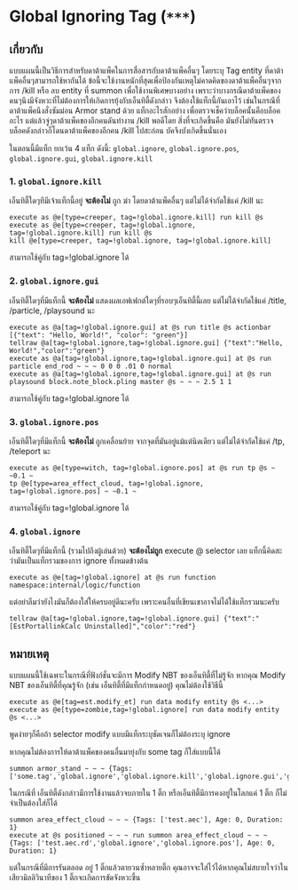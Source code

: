 # Global Ignoring Tag (`***`)

## เกี่ยวกับ

แบบแผนนี้เป็นวิธีการสำหรับดาต้าแพ็คในการสื่อสารกับดาต้าแพ็คอื่นๆ โดยระบุ Tag entity ที่ดาต้าแพ็คอื่นๆสามารถใช้หากันได้ ข้อนี้จะใช้งานหนักที่สุดเพื่อป้องกันเหตุไม่คาดคิดของดาต้าแพ็คอื่นๆจากการ /kill หรือ ลบ entity ที่ summon เพื่อใช้งานพิเศษบางอย่าง เพราะว่าบางกรณีดาต้าแพ็คของคนๆนึงมีจังหวะที่ไม่ต้องการให้เกิดการยุ้งกับเอ็นทิตี้ดังกล่าว จึงต้องใช้แท็กนี้กันเอาไว้ เช่นในกรณีที่ ดาต้าแพ็คนึงสั่งซัมม่อน Armor stand ด้วย แท็กอะไรสักอย่าง เพื่อตรวจเช็คว่าบล็อคนั้นคือบล็อคอะไร แต่แล้วจู่ๆดาต้าแพ็คของอีกคนดันทำงาน /kill พอดีโดย สิ่งที่จะเกิดขึ้นคือ มันยังไม่ทันตรวจบล็อคดังกล่าวก็โดนดาต้าแพ็คของอีกคน /kill ไปสะก่อน บัคจึงบังเกิดขึ้นนั่นเอง

ในตอนนี้มีแท็ก ยกเว้น 4 แท็ก ดังนี้: `global.ignore`, `global.ignore.pos`, `global.ignore.gui`, `global.ignore.kill`

### 1. `global.ignore.kill`

เอ็นทิตี้ใดๆทีมีเจ้าแท็กนี้อยู่ **จะต้องไม่** ถูก ฆ่า โดยดาต้าแพ็คอื่นๆ แต่ไม่ได้จำกัดใช้แค่ /kill นะ
```mcfunction
execute as @e[type=creeper, tag=!global.ignore.kill] run kill @s
execute as @e[type=creeper, tag=!global.ignore, tag=!global.ignore.kill] run kill @s
kill @e[type=creeper, tag=!global.ignore, tag=!global.ignore.kill]
```
สามารถใช้คู่กับ tag=!global.ignore ได้

### 2. `global.ignore.gui`

เอ็นทิตี้ใดๆที่มีแท็กนี้ **จะต้องไม่** แสดงผลเอฟเฟกต์ใดๆที่รอบๆเอ็นทิตี้นี้เลย แต่ไม่ได้จำกัดใช้แค่ /title, /particle, /playsound นะ
```mcfunction
execute as @a[tag=!global.ignore.gui] at @s run title @s actionbar [{"text": "Hello, World!", "color": "green"}]
tellraw @a[tag=!global.ignore,tag=!global.ignore.gui] {"text":"Hello, World!","color":"green"}
execute as @a[tag=!global.ignore,tag=!global.ignore.gui] at @s run particle end_rod ~ ~ ~ 0 0 0 .01 0 normal
execute as @a[tag=!global.ignore,tag=!global.ignore.gui] at @s run playsound block.note_block.pling master @s ~ ~ ~ 2.5 1 1
```
สามารถใช้คู่กับ tag=!global.ignore ได้

### 3. `global.ignore.pos`

เอ็นทิตี้ใดๆที่มีแท็กนี้ **จะต้องไม่** ถูกเคลื่อนย้าย จากจุดที่มันอยู่แม้แต่นิดเดียว แต่ไม่ได้จำกัดใช้แค่ /tp, /teleport นะ
```mcfunction
execute as @e[type=witch, tag=!global.ignore.pos] at @s run tp @s ~ ~0.1 ~
tp @e[type=area_effect_cloud, tag=!global.ignore, tag=!global.ignore.pos] ~ ~0.1 ~
```
สามารถใช้คู่กับ tag=!global.ignore ได้

### 4. `global.ignore`

เอ็นทิตี้ใดๆที่มีแท็กนี้ (รวมไปถึงผู้เล่นด้วย) **จะต้องไม่ถูก** execute @ selector เลย แท็กนี้คิดสะว่ามันเป็นแท็กรวมของการ ignore ทั้งหมดข้างต้น
```mcfunction
execute as @e[tag=!global.ignore] at @s run function namespace:internal/logic/function
```
แต่อย่าลืมว่ายังไงมันก็ต้องใส่ให้ครบอยู่ดีนะครับ เพราะคนอื่นที่เขียนเขาอาจไม่ได้ใช้แท็กรวมนะครับ
```mcfunction
tellraw @a[tag=!global.ignore,tag=!global.ignore.gui] {"text":"[EstPortallinkCalc Uninstalled]","color":"red"}
```

## หมายเหตุ

แบบแผนนี้ใช้เฉพาะในกรณีที่ฟังก์ชั่นจะมีการ Modify NBT ของเอ็นทิตี้ที่ไม่รู้จัก หากคุณ Modify NBT ของเอ็นทิตี้ที่คุณรู้จัก (เช่น เอ็นทิตี้ที่มีแท็กกำหนดอยู่) คุณไม่ต้องใช้วิธีนี้
```mcfunction
execute as @e[tag=est.modify_et] run data modify entity @s <...>
execute as @e[type=zombie,tag=!global.ignore] run data modify entity @s <...>
```
พูดง่ายๆก็คือถ้า selector modify แบบมีแท็กระบุชัดเจนก็ไม่ต้องระบุ ignore

หากคุณไม่ต้องการให้ดาต้าแพ็คของคนอื่นมายุ่งกับ some tag ก็ใส่แบบนี้ได้
```mcfunction
summon armor_stand ~ ~ ~ {Tags:['some.tag','global.ignore','global.ignore.kill','global.ignore.gui','global.ignore.pos']}
```
ในกรณีที่ เอ็นทิตี้ดังกล่าวมีการใช้งานแล้วจบภายใน 1 ติ๊ก หรือเอ็นทิตี้มีการคงอยู่ในโลกแค่ 1 ติ๊ก ก็ไม่จำเป็นต้องใส่ก็ได้ 
```mcfunction
summon area_effect_cloud ~ ~ ~ {Tags: ['test.aec'], Age: 0, Duration: 1}
execute at @s positioned ~ ~ ~ run summon area_effect_cloud ~ ~ ~ {Tags: ['test.aec.rd','global.ignore','global.ignore.pos'], Age: 0, Duration: 1}
```
แต่ในกรณีที่มีการรันตลอด อยู่ 1 ติ๊กแล้วตายวนซ้ำหลายติ๊ก คุณอาจจะใส่ไว้ได้หากคุณไม่สบายใจว่าในเสียวมิลลิวินาทีของ 1 ติ๊กจะเกิดการขัดจังหวะขึ้น